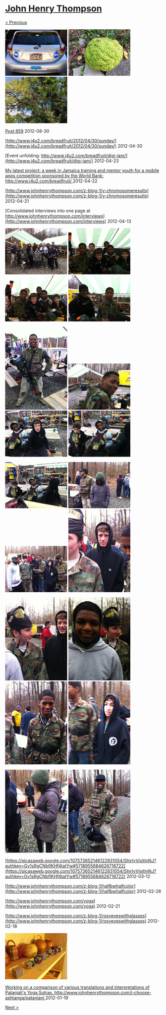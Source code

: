 # [John Henry Thompson](../README.md)

[< Previous](2012-10-12-1.md)

[![](../media/2012-11-04/Obama-2012-IMG_1184-thumb.jpg)](../posts/2012-11-04-2.md) [![](../media/2012-10-12/Strange-Plant-IMG_1206-thumb.jpg)](../posts/2012-10-12-3.md) [![](../media/2012-10-12/Strange-Plant-IMG_1204-thumb.jpg)](../posts/2012-10-12-4.md)

[Post 859](http://signon.org/sign/tell-mainstream-media.fb20?source=s.fb&r_by=1363322)
2012-08-30



[http://www.j4u2.com/breadfruit/2012/04/30/sunday/](http://www.j4u2.com/breadfruit/2012/04/30/sunday/)
2012-04-30



[Event unfolding: http://www.j4u2.com/breadfruit/digi-jam/](http://www.j4u2.com/breadfruit/digi-jam/)
2012-04-23



[My latest project: a week in Jamaica training and mentor youth for a mobile apps competition sponsored by the World Bank: http://www.j4u2.com/breadfruit/ ](http://www.j4u2.com/breadfruit/)
2012-04-22



[http://www.johnhenrythompson.com/z-blog-1/y-chromosomeresults](http://www.johnhenrythompson.com/z-blog-1/y-chromosomeresults)
2012-04-21



[Consolidated interviews into one page at http://www.johnhenrythompson.com/interviews](http://www.johnhenrythompson.com/interviews)
2012-04-13

[![](../media/2012-04-01/Paintball-14th-B-day-IMG_0464-thumb.jpg)](../posts/2012-04-01-1.md) [![](../media/2012-04-01/Paintball-14th-B-day-IMG_0463-thumb.jpg)](../posts/2012-04-01-2.md) [![](../media/2012-04-01/Paintball-14th-B-day-IMG_0462-thumb.jpg)](../posts/2012-04-01-3.md) [![](../media/2012-04-01/Paintball-14th-B-day-IMG_0461-thumb.jpg)](../posts/2012-04-01-4.md)

[![](../media/2012-04-01/Paintball-14th-B-day-IMG_0460-thumb.jpg)](../posts/2012-04-01-5.md) [![](../media/2012-04-01/Paintball-14th-B-day-IMG_0459-thumb.jpg)](../posts/2012-04-01-6.md) [![](../media/2012-04-01/Paintball-14th-B-day-IMG_0458-thumb.jpg)](../posts/2012-04-01-7.md) [![](../media/2012-04-01/Paintball-14th-B-day-IMG_0457-thumb.jpg)](../posts/2012-04-01-8.md)

[![](../media/2012-04-01/Paintball-14th-B-day-IMG_0456-thumb.jpg)](../posts/2012-04-01-9.md) [![](../media/2012-04-01/Paintball-14th-B-day-IMG_0455-thumb.jpg)](../posts/2012-04-01-10.md) [![](../media/2012-04-01/Paintball-14th-B-day-IMG_0454-thumb.jpg)](../posts/2012-04-01-11.md) [![](../media/2012-04-01/Paintball-14th-B-day-IMG_0453-thumb.jpg)](../posts/2012-04-01-12.md)

[![](../media/2012-04-01/Paintball-14th-B-day-IMG_0452-thumb.jpg)](../posts/2012-04-01-13.md) [![](../media/2012-04-01/Paintball-14th-B-day-IMG_0451-thumb.jpg)](../posts/2012-04-01-14.md) [![](../media/2012-04-01/Paintball-14th-B-day-IMG_0450-thumb.jpg)](../posts/2012-04-01-15.md) [![](../media/2012-04-01/Paintball-14th-B-day-IMG_0449-thumb.jpg)](../posts/2012-04-01-16.md)

[![](../media/2012-04-01/Paintball-14th-B-day-IMG_0448-thumb.jpg)](../posts/2012-04-01-17.md) [![](../media/2012-04-01/Paintball-14th-B-day-IMG_0447-thumb.jpg)](../posts/2012-04-01-18.md)

[https://picasaweb.google.com/107573652146122831054/ShirlyVisitInNJ?authkey=Gv1sRgCNbflKHf4tatYw#5718955684626716722](https://picasaweb.google.com/107573652146122831054/ShirlyVisitInNJ?authkey=Gv1sRgCNbflKHf4tatYw#5718955684626716722)
2012-03-12



[http://www.johnhenrythompson.com/z-blog-1/halfbwhalfcolor](http://www.johnhenrythompson.com/z-blog-1/halfbwhalfcolor)
2012-02-28



[http://www.johnhenrythompson.com/yoga](http://www.johnhenrythompson.com/yoga)
2012-02-21



[http://www.johnhenrythompson.com/z-blog-1/rosyeyeswithglasses](http://www.johnhenrythompson.com/z-blog-1/rosyeyeswithglasses)
2012-02-18

[![](../media/2012-02-04/Copper-Circles-iPhone-thumb.jpg)](../posts/2012-02-04-1.md)

[Working on a comparison of various translations and interpretations of Patanjali's Yoga Sutras.  http://www.johnhenrythompson.com/i-choose-ashtanga/patanjani ](http://www.johnhenrythompson.com/i-choose-ashtanga/patanjani)
2012-01-19

[Next >](2011-12-29-1.md)
